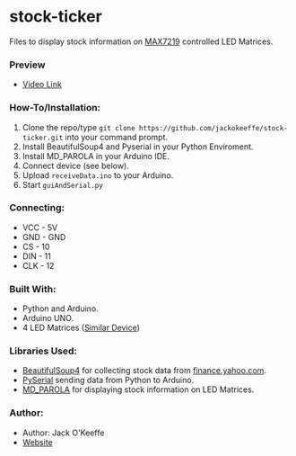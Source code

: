 # stock-ticker
Files to display stock information on [MAX7219](https://www.maximintegrated.com/en/products/power/display-power-control/MAX7219.html) controlled LED Matrices.

### Preview
- [Video Link](https://www.youtube.com/watch?v=urgL1vKh9yM)

### How-To/Installation:
1. Clone the repo/type `git clone https://github.com/jackokeeffe/stock-ticker.git` into your command prompt.
2. Install BeautifulSoup4 and Pyserial in your Python Enviroment.
3. Install MD_PAROLA in your Arduino IDE.
4. Connect device (see below).
5. Upload `receiveData.ino` to your Arduino.
6. Start `guiAndSerial.py`

### Connecting:
- VCC - 5V
- GND - GND
- CS - 10
- DIN - 11
- CLK - 12

### Built With:
- Python and Arduino.
- Arduino UNO.
- 4 LED Matrices ([Similar Device](https://www.amazon.ca/DAOKI-MAX7219-Control-Display-Raspberry/dp/B07X95H9DT/ref=sr_1_17?dchild=1&keywords=MAX7219%2BMatrix%2BDisplay%2B4%2Bin%2B1&qid=1618942593&sr=8-17&th=1))

### Libraries Used:
- [BeautifulSoup4](https://pypi.org/project/beautifulsoup4/) for collecting stock data from [finance.yahoo.com](finance.yahoo.com).
- [PySerial](https://pythonhosted.org/pyserial/) sending data from Python to Arduino.
- [MD_PAROLA](https://github.com/MajicDesigns/MD_Parola) for displaying stock information on LED Matrices.

### Author:
- Author: Jack O'Keeffe
- [Website](https://jackokeeffe.me)
